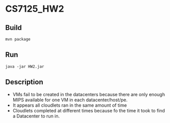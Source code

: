 # CS7125_HW2
## Build
`mvn package`

## Run
`java -jar HW2.jar`

## Description
- VMs fail to be created in the datacenters because there are only enough MIPS available for one VM in each datacenter/host/pe.
- It appears all cloudlets ran in the same amount of time
- Cloudlets completed at different times because fo the time it took to find a Datacenter to run in.